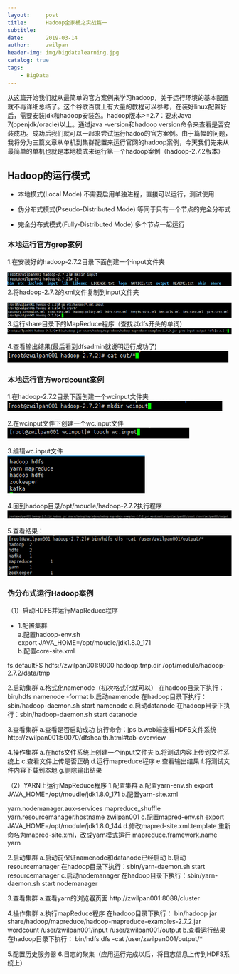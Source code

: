 ```yaml
---
layout:     post
title:      Hadoop全家桶之实战篇一
subtitle:   
date:       2019-03-14
author:     zwilpan
header-img: img/bigdatalearning.jpg
catalog: true
tags:
    - BigData
---
```


从这篇开始我们就从最简单的官方案例来学习hadoop，关于运行环境的基本配置就不再详细总结了。这个谷歌百度上有大量的教程可以参考，在装好linux配置好后，需要安装jdk和hadoop安装包。hadoop版本>=2.7：要求Java 7(openjdk/oracle)以上。通过java -version和hadoop version命令来查看是否安装成功。成功后我们就可以一起来尝试运行hadoo的官方案例。由于篇幅的问题，我将分为三篇文章从单机到集群配置来运行官网的hadoop案例，今天我们先来从最简单的单机也就是本地模式来运行第一个hadoop案例（hadoop-2.7.2版本）

## Hadoop的运行模式

+ 本地模式(Local Mode)
不需要启用单独进程，直接可以运行，测试使用

+ 伪分布式模式(Pseudo-Distributed Mode)
等同于只有一个节点的完全分布式

+ 完全分布式模式(Fully-Distributed Mode)
多个节点一起运行

### 本地运行官方grep案例 
1.在安装好的hadoop-2.7.2目录下面创建一个input文件夹

![avatar](/img/grep01.png)
2.将hadoop-2.7.2的xml文件复制到input文件夹

![avatar](/img/grep02.png)
3.运行share目录下的MapReduce程序（查找以dfs开头的单词）
![avatar](/img/grep03.png)

4.查看输出结果(最后看到dfsadmin就说明运行成功了)
![avatar](/img/grep04.png)  


### 本地运行官方wordcount案例
1.在hadoop-2.7.2目录下面创建一个wcinput文件夹  
![avatar](/img/wordcount01.jpg)

2.在wcinput文件下创建一个wc.input文件  
![avatar](/img/wordcount02.jpg)

3.编辑wc.input文件  
![avatar](/img/wordcount03.jpg)

4.回到hadoop目录/opt/moudle/hadoop-2.7.2执行程序  
![avatar](/img/wordcount04.jpg)

5.查看结果：  
![avatar](/img/wordcount05.jpg)

### 伪分布式运行Hadoop案例

（1）启动HDFS并运行MapReduce程序  

+ 1.配置集群  
a.配置hadoop-env.sh  
export JAVA_HOME=/opt/moudle/jdk1.8.0_171  
b.配置core-site.xml  
 <!-- 指定HDFS中NameNode的地址 -->  
 <property>  
 <name>fs.defaultFS</name>  
 <value>hdfs://zwilpan001:9000</value>  
 </property> 
		
<!-- 指定hadoop运行时产生文件的存储目录 -->
<property>
<name>hadoop.tmp.dir</name>
<value>/opt/module/hadoop-2.7.2/data/tmp</value>
</property>

2.启动集群
a.格式化namenode（初次格式化就可以）
在hadoop目录下执行：bin/hdfs namenode -format
b.启动namenode
在hadoop目录下执行：sbin/hadoop-daemon.sh start namenode
c.启动datanode
在hadoop目录下执行：sbin/hadoop-daemon.sh start datanode

3.查看集群
a.查看是否启动成功
执行命令：jps
b.web端查看HDFS文件系统
http://zwilpan001:50070/dfshealth.html#tab-overview

4.操作集群
a.在hdfs文件系统上创建一个input文件夹
b.将测试内容上传到文件系统上
c.查看文件上传是否正确
d.运行mapreduce程序
e.查看输出结果
f.将测试文件内容下载到本地
g.删除输出结果

（2）YARN上运行MapReduce程序
1.配置集群
a.配置yarn-env.sh
export JAVA_HOME=/opt/moudle/jdk1.8.0_171
b.配置yarn-site.xml
<!-- reducer获取数据的方式 -->
<property>
<name>yarn.nodemanager.aux-services</name>
<value>mapreduce_shuffle</value>
</property>

<!-- 指定YARN的ResourceManager的地址 -->
<property>
<name>yarn.resourcemanager.hostname</name>
<value>zwilpan001</value>
</property>
c.配置mapred-env.sh
export JAVA_HOME=/opt/module/jdk1.8.0_144
d.修改mapred-site.xml.template
重新命名为mapred-site.xml，改成yarn模式运行
<property>
<name>mapreduce.framework.name</name>
<value>yarn</value>
</property>
			
2.启动集群
a.启动前保证namenode和datanode已经启动
b.启动resourcemanager
在hadoop目录下执行：sbin/yarn-daemon.sh start resourcemanager
c.启动nodemanager
在hadoop目录下执行：sbin/yarn-daemon.sh start nodemanager
			
3.查看集群
a.查看yarn的浏览器页面
http://zwilpan001:8088/cluster
		
4.操作集群
a.执行mapReduce程序
在hadoop目录下执行：
bin/hadoop jar share/hadoop/mapreduce/hadoop-mapreduce-examples-2.7.2.jar wordcount /user/zwilpan001/input /user/zwilpan001/output
b.查看运行结果
在hadoop目录下执行：
bin/hdfs dfs -cat /user/zwilpan001/output/*

5.配置历史服务器
6.日志的聚集（应用运行完成以后，将日志信息上传到HDFS系统上）
